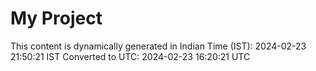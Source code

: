 # My Project

This content is dynamically generated in Indian Time (IST): 2024-02-23 21:50:21 IST
Converted to UTC: 2024-02-23 16:20:21 UTC

